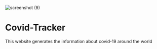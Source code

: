 ![screenshot (9)](https://user-images.githubusercontent.com/80612737/129766450-9b4c65e6-9fe0-42ac-8a3d-f6440212a7ce.png)
# Covid-Tracker
This website generates the information about covid-19 around the world
